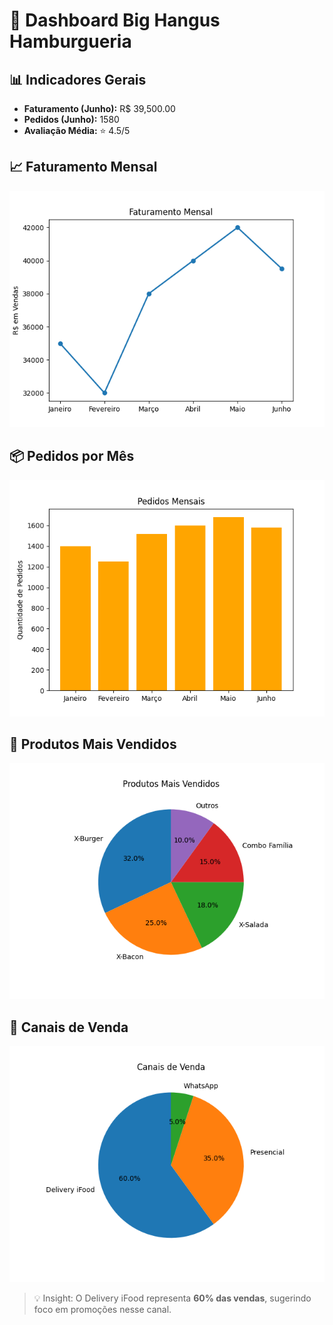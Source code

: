 # 🍔 Dashboard Big Hangus Hamburgueria

## 📊 Indicadores Gerais
- **Faturamento (Junho):** R$ 39,500.00
- **Pedidos (Junho):** 1580
- **Avaliação Média:** ⭐ 4.5/5

## 📈 Faturamento Mensal
![](faturamento.png)

## 📦 Pedidos por Mês
![](pedidos.png)

## 🍟 Produtos Mais Vendidos
![](produtos.png)

## 📲 Canais de Venda
![](canais.png)

> 💡 Insight: O Delivery iFood representa **60% das vendas**, sugerindo foco em promoções nesse canal.
